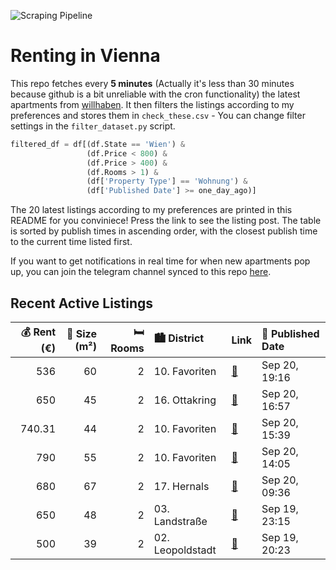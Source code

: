 ![Scraping Pipeline](https://github.com/AthomsG/renting-in-vienna/actions/workflows/run_pipeline.yml/badge.svg)


# Renting in Vienna

This repo fetches every **5 minutes** (Actually it's less than 30 minutes because github is a bit unreliable with the cron functionality) the latest apartments from [willhaben](https://www.willhaben.at/).
It then filters the listings according to my preferences and stores them in `check_these.csv` - You can change filter settings in the `filter_dataset.py` script.

```python
filtered_df = df[(df.State == 'Wien') & 
                 (df.Price < 800) &
                 (df.Price > 400) &
                 (df.Rooms > 1) &
                 (df['Property Type'] == 'Wohnung') &
                 (df['Published Date'] >= one_day_ago)]
```

The 20 latest listings according to my preferences are printed in this README for you conviniece! Press the link to see the listing post.
The table is sorted by publish times in ascending order, with the closest publish time to the current time listed first.

If you want to get notifications in real time for when new apartments pop up, you can join the telegram channel synced to this repo [here](https://t.me/+1HPAYOf5BSsyNTlk).

## Recent Active Listings

|   💰 Rent (€) |   📏 Size (m²) |   🛏️ Rooms | 🏙️ District      | Link                                                                                                                                                                                                                        | 📅 Published Date   |
|-------------:|--------------:|-----------:|:-----------------|:----------------------------------------------------------------------------------------------------------------------------------------------------------------------------------------------------------------------------|:-------------------|
|       536    |            60 |          2 | 10. Favoriten    | [🔗](https://www.willhaben.at/iad/immobilien/d/mietwohnungen/wien/wien-1100-favoriten/helle-25-zimmer-gemeindebauwohnung-mit-balkon-und-neuer-k%C3%BCche-vms:-31.3.2025-1803362775/)                                         | Sep 20, 19:16      |
|       650    |            45 |          2 | 16. Ottakring    | [🔗](https://www.willhaben.at/iad/immobilien/d/mietwohnungen/wien/wien-1160-ottakring/helle-2-zimmer-studentenwohnung-n%C3%A4he-ottakringer-brauerei-775059198/)                                                             | Sep 20, 16:57      |
|       740.31 |            44 |          2 | 10. Favoriten    | [🔗](https://www.willhaben.at/iad/immobilien/d/mietwohnungen/wien/wien-1100-favoriten/%28reserviert%29-hofruhelage-mit-balkon--singlehit-oder-p%C3%A4rchentraum-1284015739/)                                                 | Sep 20, 15:39      |
|       790    |            55 |          2 | 10. Favoriten    | [🔗](https://www.willhaben.at/iad/immobilien/d/mietwohnungen/wien/wien-1100-favoriten/moderne-&-helle-ca.-55-m%C2%B2-grosse-2-zimmer-wohnung-mit-einbauk%C3%BCche-lift-keller-nahe-u1-reumannplatz-zu-mieten%21-1747091744/) | Sep 20, 14:05      |
|       680    |            67 |          2 | 17. Hernals      | [🔗](https://www.willhaben.at/iad/immobilien/d/mietwohnungen/wien/wien-1170-hernals/2-zimmer-wohnung-n%C3%A4he-alserstrasse-1379645489/)                                                                                     | Sep 20, 09:36      |
|       650    |            48 |          2 | 03. Landstraße   | [🔗](https://www.willhaben.at/iad/immobilien/d/mietwohnungen/wien/wien-1030-landstra%C3%9Fe/gem%C3%BCtliche-gemeindewohnung-%2848qm-1030%29-sucht-neuen-mieter/-mieterin%21-1733587803/)                                     | Sep 19, 23:15      |
|       500    |            39 |          2 | 02. Leopoldstadt | [🔗](https://www.willhaben.at/iad/immobilien/d/mietwohnungen/wien/wien-1020-leopoldstadt/%28reserviert%29-wohnung-im-2.-bezirk---abzugeben-1365850301/)                                                                      | Sep 19, 20:23      |
